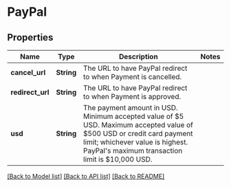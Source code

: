 # PayPal

## Properties

Name | Type | Description | Notes
------------ | ------------- | ------------- | -------------
**cancel_url** | **String** | The URL to have PayPal redirect to when Payment is cancelled. | 
**redirect_url** | **String** | The URL to have PayPal redirect to when Payment is approved. | 
**usd** | **String** | The payment amount in USD. Minimum accepted value of $5 USD. Maximum accepted value of $500 USD or credit card payment limit; whichever value is highest. PayPal's maximum transaction limit is $10,000 USD. | 

[[Back to Model list]](../README.md#documentation-for-models) [[Back to API list]](../README.md#documentation-for-api-endpoints) [[Back to README]](../README.md)


